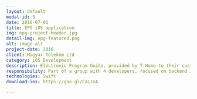 ```yaml
---
layout: default
modal-id: 5
date: 2016-07-01
title: EPG iOS application
img: epg-project-header.jpg
detail-img: epg-featured.png
alt: image-alt
project-date: 2016
client: Magyar Telekom Ltd
category: iOS Development
description: Electronic Program Guide, provided by T-Home to their customers. It allows users to overview the TV program, remote control their set top box devices through local wifi, manage records and browse the on-demand store. The application is available both on iPhone and iPad.
responsibility: Part of a group with 4 developers, focused on backend integration
technologies: Swift
download-ios: https://goo.gl/CaLJsA

---
```

